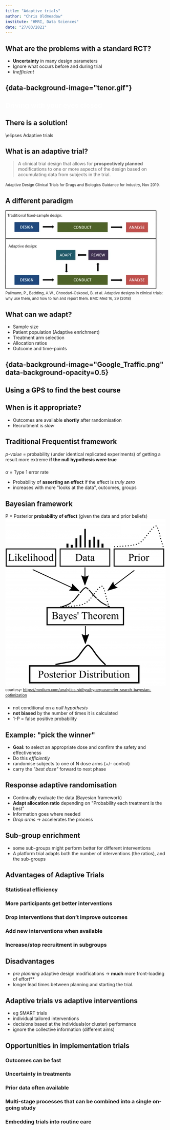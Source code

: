 ```yaml
---
title: "Adaptive trials"
author: "Chris Oldmeadow"
institute: "HMRI, Data Sciences"
date: "27/03/2021"
---
```


## What are the problems with a standard RCT?

- **Uncertainty** in many design parameters
- Ignore what occurs before and during trial
- *Inefficient*

## {data-background-image="tenor.gif"}

 <h2 style="color:white"> Driving with your eyes closed </h2>

## There is a solution!

\elipses Adaptive trials

## What is an adaptive trial?

> A clinical trial design that
> allows for **prospectively planned** modifications to one or more aspects of the design based on
> accumulating data from subjects in the trial.

<small> 
 Adaptive Design Clinical Trials for Drugs and Biologics Guidance for Industry, Nov 2019.
</small>

## A different paradigm

![](adaptive_vs_traditional.webp)
<small>Pallmann, P., Bedding, A.W., Choodari-Oskooei, B. et al. Adaptive designs in clinical trials: why use them, and how to run and report them. BMC Med 16, 29 (2018)</small>


<link href="https://use.fontawesome.com/releases/v5.6.1/css/all.css"
rel="stylesheet"  type='text/css' >

## What can we adapt? 

- Sample size
- Patient population (Adaptive enrichment)
- Treatment arm selection
- Allocation ratios
- Outcome and time-points

## {data-background-image="Google_Traffic.png"  data-background-opacity=0.5}

 <h2 style="color:black"> Using a GPS to find the best course</h2>

## When is it appropriate?

- Outcomes are available **shortly** after randomisation
- Recruitment is *slow*

## Traditional Frequentist framework

*p-value* = probability (under identical replicated experiments)
  of getting a result more extreme **if the null hypothesis were true**

### 

*$\alpha$* = Type 1 error rate

  + Probability of **asserting an effect** if the effect is *truly zero*
  + increases with more "looks at the data", outcomes, groups
  
## Bayesian framework

 P = Posterior **probability of effect** (given the data and prior beliefs)
![](bayes.png)
<small>courtesy: https://medium.com/analytics-vidhya/hyperparameter-search-bayesian-optimization </small>

###

- not conditional on a *null hypothesis*
- **not biased** by the number of times it is calculated 
- 1-P = false positive probability

## Example: "pick the winner"

- **Goal:** to select an appropriate dose and confirm the safety and effectiveness
- Do this *efficiently*
- randomise subjects to one of N dose arms (+/- control)
- carry the *"best dose"* forward to next phase

## Response adaptive randomisation

- Continually evaluate the data (Bayesian framework)
- **Adapt allocation ratio** depending on "Probability each treatment is the best"
- Information goes where needed
- *Drop arms* -> accelerates the process



## Sub-group enrichment

* some sub-groups might perform better for different
  interventions
*  A platform trial adapts both the number of interventions (the ratios), and
  the sub-groups

## Advantages of Adaptive Trials

### Statistical efficiency

### More participants get better interventions

### Drop interventions that don’t improve outcomes

### Add new interventions when available

### Increase/stop recruitment in subgroups



## Disadvantages

- *pre planning* adaptive design modifications -> **much** more front-loading of effort**
- longer lead times between planning and starting the trial.


## Adaptive trials vs adaptive interventions

- eg SMART trials
- individual tailored interventions
- decisions based at the individuals(or cluster)  performance
- ignore the collective information (different aims)




## Opportunities in implementation trials


### Outcomes can be fast


### Uncertainty in treatments




### Prior data often available


### Multi-stage processes that can be combined into a single on-going study


### Embedding trials into routine care





